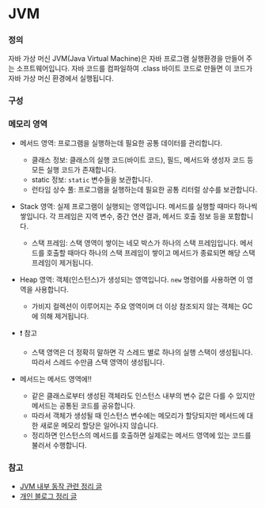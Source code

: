 # JVM
### 정의
자바 가상 머신 JVM(Java Virtual Machine)은 자바 프로그램 실행환경을 만들어 주는 소프트웨어입니다. 자바 코드를 컴파일하여 .class 바이트 코드로 만들면 이 코드가 자바 가상 머신 환경에서 실행됩니다.

### 구성

### 메모리 영역
- 메서드 영역: 프로그램을 실행하는데 필요한 공통 데이터를 관리합니다.
  - 클래스 정보: 클래스의 실행 코드(바이트 코드), 필드, 메서드와 생성자 코드 등 모든 실행 코드가 존재합니다.
  - static 정보: `static` 변수들을 보관합니다.
  - 런타임 상수 풀: 프로그램을 실행하는데 필요한 공통 리터럴 상수를 보관합니다.
- Stack 영역: 실제 프로그램이 실행되는 영역입니다. 메서드를 실행할 때마다 하나씩 쌓입니다. 각 프레임은 지역 변수, 중간 연산 결과, 메서드 호출 정보 등을 포함합니다.
  - 스택 프레임: 스택 영역이 쌓이는 네모 박스가 하나의 스택 프레임입니다. 메서드를 호출할 때마다 하나의 스택 프레임이 쌓이고 메서드가 종료되면 해당 스택 프레임이 제거됩니다.
- Heap 영역: 객체(인스턴스)가 생성되는 영역입니다. `new` 명령어를 사용하면 이 영역을 사용합니다.
  - 가비지 컬렉션이 이루어지는 주요 영역이며 더 이상 참조되지 않는 객체는 GC에 의해 제거됩니다.
- ❗ 참고
  - 스택 영역은 더 정확히 말하면 각 스레드 별로 하나의 실행 스택이 생성됩니다. 따라서 스레드 수만큼 스택 영역이 생성됩니다.

- 메서드는 메서드 영역에!!
  - 같은 클래스로부터 생성된 객체라도 인스턴스 내부의 변수 값은 다를 수 있지만 메서드는 공통된 코드를 공유합니다.
  - 따라서 객체가 생성될 때 인스턴스 변수에는 메모리가 할당되지만 메서드에 대한 새로운 메모리 할당은 일어나지 않습니다.
  - 정리하면 인스턴스의 메서드를 호출하면 실제로는 메서드 영역에 있는 코드를 불러서 수행합니다.

### 참고
- [JVM 내부 동작 관련 정리 글](https://shipilev.net/jvm/anatomy-quarks/)
- [개인 블로그 정리 글](https://developerbee.tistory.com/137)
